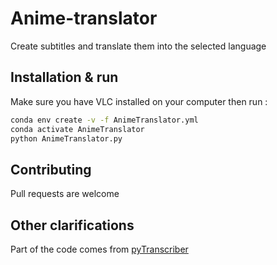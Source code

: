 # Anime-translator
Create subtitles and translate them into the selected language

## Installation & run 
Make sure you have VLC installed on your computer then run : 
```bash
conda env create -v -f AnimeTranslator.yml
conda activate AnimeTranslator
python AnimeTranslator.py
```

## Contributing
Pull requests are welcome

## Other clarifications
Part of the code comes from [pyTranscriber](https://github.com/raryelcostasouza/pyTranscriber)
